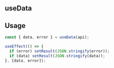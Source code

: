 ## useData

## Usage

```js
const { data, error } = useData(api);

useEffect(() => {
  if (error) setResult(JSON.stringify(error));
  if (data) setResult(JSON.stringify(data));
}, [data, error]);
```
